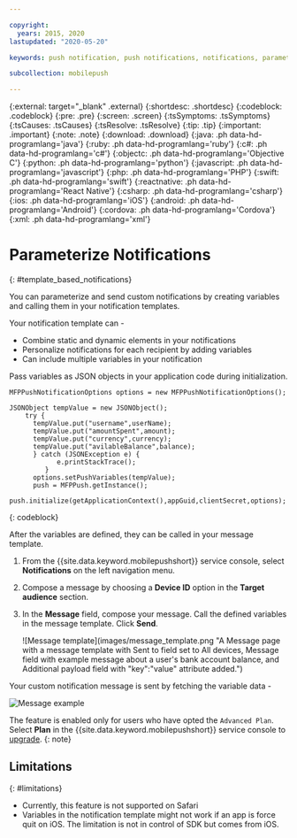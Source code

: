```yaml
---

copyright:
  years: 2015, 2020
lastupdated: "2020-05-20"

keywords: push notification, push notifications, notifications, parameterize notification

subcollection: mobilepush

---
```


{:external: target="_blank" .external}
{:shortdesc: .shortdesc}
{:codeblock: .codeblock}
{:pre: .pre}
{:screen: .screen}
{:tsSymptoms: .tsSymptoms}
{:tsCauses: .tsCauses}
{:tsResolve: .tsResolve}
{:tip: .tip}
{:important: .important}
{:note: .note}
{:download: .download}
{:java: .ph data-hd-programlang='java'}
{:ruby: .ph data-hd-programlang='ruby'}
{:c#: .ph data-hd-programlang='c#'}
{:objectc: .ph data-hd-programlang='Objective C'}
{:python: .ph data-hd-programlang='python'}
{:javascript: .ph data-hd-programlang='javascript'}
{:php: .ph data-hd-programlang='PHP'}
{:swift: .ph data-hd-programlang='swift'}
{:reactnative: .ph data-hd-programlang='React Native'}
{:csharp: .ph data-hd-programlang='csharp'}
{:ios: .ph data-hd-programlang='iOS'}
{:android: .ph data-hd-programlang='Android'}
{:cordova: .ph data-hd-programlang='Cordova'}
{:xml: .ph data-hd-programlang='xml'}

# Parameterize Notifications
{: #template_based_notifications}

You can parameterize and send custom notifications by creating variables and calling them in your notification templates.

Your notification template can -
- Combine static and dynamic elements in your notifications
- Personalize notifications for each recipient by adding variables
- Can include multiple variables in your notification 

Pass variables as JSON objects in your application code during initialization.
   
```
MFPPushNotificationOptions options = new MFPPushNotificationOptions();

JSONObject tempValue = new JSONObject();
    try {
      tempValue.put("username",userName);
      tempValue.put("amountSpent",amount);
      tempValue.put("currency",currency);
      tempValue.put("avilableBalance",balance);
      } catch (JSONException e) {
            e.printStackTrace();
         }
      options.setPushVariables(tempValue); 
      push = MFPPush.getInstance();
      push.initialize(getApplicationContext(),appGuid,clientSecret,options);
```
{: codeblock}

After the variables are defined, they can be called in your message template.

1. From the {{site.data.keyword.mobilepushshort}} service console, select **Notifications** on the left navigation menu.
1. Compose a message by choosing a **Device ID** option in the **Target audience** section.
1. In the **Message** field, compose your message. Call the defined variables in the message template. Click **Send**.

   ![Message template](images/message_template.png "A Message page with a message template with Sent to field set to All devices, Message field with example message about a user's bank account balance, and Additional payload field with "key":"value" attribute added.")

Your custom notification message is sent by fetching the variable data -

![Message example](images/message_template_example.jpg "Example notification based on the message template")

The feature is enabled only for users who have opted the `Advanced Plan`. Select **Plan** in the {{site.data.keyword.mobilepushshort}} service console to [upgrade](https://cloud.ibm.com/docs/account?topic=account-upgrading-account).
{: note}

## Limitations
{: #limitations}

- Currently, this feature is not supported on Safari
- Variables in the notification template might not work if an app is force quit on iOS. The limitation is not in control of SDK but comes from iOS.
